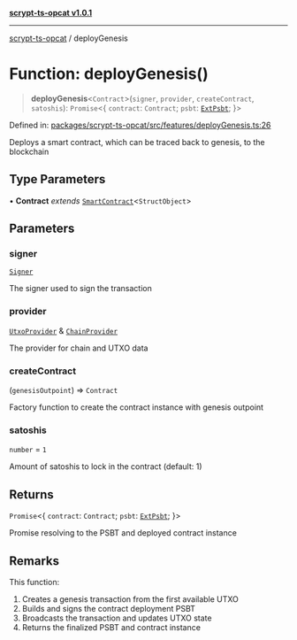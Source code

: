 [**scrypt-ts-opcat v1.0.1**](../README.md)

***

[scrypt-ts-opcat](../README.md) / deployGenesis

# Function: deployGenesis()

> **deployGenesis**\<`Contract`\>(`signer`, `provider`, `createContract`, `satoshis`): `Promise`\<\{ `contract`: `Contract`; `psbt`: [`ExtPsbt`](../classes/ExtPsbt.md); \}\>

Defined in: [packages/scrypt-ts-opcat/src/features/deployGenesis.ts:26](https://github.com/OPCAT-Labs/ts-tools/blob/2cea47af983eceafde930347ac310f78dee140a3/packages/scrypt-ts-opcat/src/features/deployGenesis.ts#L26)

Deploys a smart contract, which can be traced back to genesis, to the blockchain

## Type Parameters

• **Contract** *extends* [`SmartContract`](../classes/SmartContract.md)\<`StructObject`\>

## Parameters

### signer

[`Signer`](../interfaces/Signer.md)

The signer used to sign the transaction

### provider

[`UtxoProvider`](../interfaces/UtxoProvider.md) & [`ChainProvider`](../interfaces/ChainProvider.md)

The provider for chain and UTXO data

### createContract

(`genesisOutpoint`) => `Contract`

Factory function to create the contract instance with genesis outpoint

### satoshis

`number` = `1`

Amount of satoshis to lock in the contract (default: 1)

## Returns

`Promise`\<\{ `contract`: `Contract`; `psbt`: [`ExtPsbt`](../classes/ExtPsbt.md); \}\>

Promise resolving to the PSBT and deployed contract instance

## Remarks

This function:
1. Creates a genesis transaction from the first available UTXO
2. Builds and signs the contract deployment PSBT
3. Broadcasts the transaction and updates UTXO state
4. Returns the finalized PSBT and contract instance
